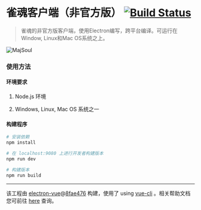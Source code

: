 # 雀魂客户端（非官方版） [![Build Status](https://travis-ci.org/Illyasviels/MajSoulClient.svg?branch=master)](https://travis-ci.org/Illyasviels/MajSoulClient)

> 雀魂的非官方版客户端，使用Electron编写，跨平台编译。可运行在Window, Linux和Mac OS系统之上。

![MajSoul](https://github.com/Illyasviels/MajSoulClient/blob/master/static/majsoul.png)

### 使用方法

#### 环境要求

1. Node.js 环境

2. Windows, Linux, Mac OS 系统之一

#### 构建程序

``` bash
# 安装依赖
npm install

# 在 localhost:9080 上进行开发者构建版本
npm run dev

# 构建版本
npm run build

```

---

该工程由 [electron-vue](https://github.com/SimulatedGREG/electron-vue)@[8fae476](https://github.com/SimulatedGREG/electron-vue/tree/8fae4763e9d225d3691b627e83b9e09b56f6c935) 构建，使用了 using [vue-cli](https://github.com/vuejs/vue-cli) 。相关帮助文档您可前往 [here](https://simulatedgreg.gitbooks.io/electron-vue/content/index.html) 查询。